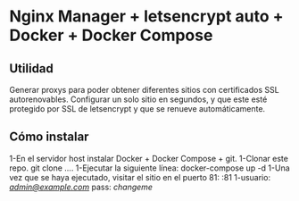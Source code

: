 # Nginx Manager + letsencrypt auto + Docker + Docker Compose

## Utilidad

Generar proxys para poder obtener diferentes sitios con certificados SSL autorenovables.
Configurar un solo sitio en segundos, y que este esté protegido por SSL de letsencrypt y que se renueve automáticamente.

## Cómo instalar

1-En el servidor host instalar Docker + Docker Compose + git.
1-Clonar este repo. git clone ....
1-Ejecutar la siguiente línea: docker-compose up -d
1-Una vez que se haya ejecutado, visitar el sitio en el puerto 81: <IP PUBLICA>:81
1-usuario: *admin@example.com* pass: *changeme*
